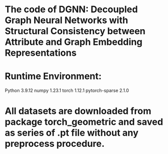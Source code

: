 # The code of DGNN: Decoupled Graph Neural Networks with Structural Consistency between Attribute and Graph Embedding Representations
# Runtime Environment:
Python 3.9.12
numpy 1.23.1
torch 1.12.1
pytorch-sparse 2.1.0
# All datasets are downloaded from package torch_geometric and saved as series of .pt file without any preprocess procedure. 
